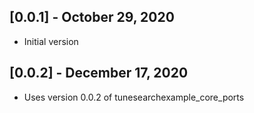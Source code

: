 ## [0.0.1] - October 29, 2020

* Initial version

## [0.0.2] - December 17, 2020

* Uses version 0.0.2 of tunesearchexample_core_ports
